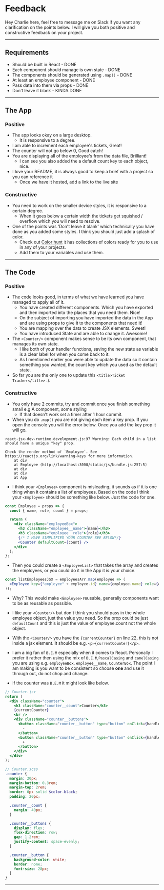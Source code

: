 # Feedback

Hey Charlie here, feel free to message me on Slack if you want any clarification on the points below. I will give you both positive and constructive feedback on your project.

---

## Requirements

- Should be built in React - DONE
- Each component should manage is own state - DONE
- The components should be generated using `.map()` - DONE
- At least an employee component - DONE
- Pass data into them via props - DONE
- Don't leave it blank - KINDA DONE

---

## The App

### Positive

- The app looks okay on a large desktop.
  - It is responsive to a degree.
- I am able to increment each employee's tickets, Great!
- The counter will not go below 0, Good catch!
- You are displaying all of the employee's from the data file, Brilliant!
  - I can see you also added the a default count key to each object, nice.
- I love your README, it is always good to keep a brief with a project so you can reference it
  - Once we have it hosted, add a link to the live site

### Constructive

- You need to work on the smaller device styles, it is responsive to a certain degree.
  - When it goes below a certain width the tickets get squished / overflow which you will need to resolve.
- One of the points was 'Don't leave it blank' which technically you have done as you added some styles. I think you should just add a splash of color.
  - Check out [Color hunt](https://colorhunt.co/) it has collections of colors ready for you to use in any of your projects.
  - Add them to your variables and use them.

---

## The Code

### Positive

- The code looks good, in terms of what we have learned you have managed to apply all of it.
  - You have created different components. Which you have exported and then imported into the places that you need them. Nice!
  - On the subject of importing you have imported the data in the App and are using props to give it to the components that need it!
  - You are mapping over the data to create JSX elements. Sweet!
  - You have introduced State and are able to change it. Awesome!
- The `<Counter/>` component makes sense to be its own component, that manages its own state.
  - I like both of your handler functions, saving the new state as variable is a clear label for when you come back to it.
  - As I mentioned earlier you were able to update the data so it contain something you wanted, the count key which you used as the default state.
- So far you are the only one to update this `<title>Ticket Tracker</title>` :).

### Constructive

- You only have 2 commits, try and commit once you finish something small e.g A component, some styling
  - If that doesn't work set a timer after 1 hour commit.
- When you do `.map()` you are not giving each item a key prop. If you open the console you will the error below. Once you add the key prop it will go.

```
react-jsx-dev-runtime.development.js:97 Warning: Each child in a list should have a unique "key" prop.

Check the render method of `Employee`. See https://reactjs.org/link/warning-keys for more information.
    at div
    at Employee (http://localhost:3000/static/js/bundle.js:257:5)
    at div
    at div
    at App
```

- I think your `<Employee>` component is misleading, it sounds as if it is one thing when it contains a list of employees. Based on the code I think your `<Employee>` should be something like below. Just the code for one.

```jsx
const Employee = props => {
  const { name, role, count } = props;

  return (
    <div className="employeeBox">
      <h3 className="employee__name">{name}</h3>
      <h3 className="employee__role">{role}</h3>
      {/* I HAVE SIMPLIFIED YOUR COUNTER SEE BELOW*/}
      <Counter defaultCount={count} />
    </div>
  );
};
```

- Then you could create a `<EmployeeList>` that takes the array and creates the employees, or you could do it in the App it is your choice.

```jsx
const listEmployeesJSX = employeesArr.map(employee => (
  <Employee key={"employee" + employee.id} name={employee.name} role={employee.role} count={employee.count} />
));
```

- Why? This would make `<Employee>` reusable, generally components want to be as reusable as possible.

- I like your `<Counter/>` but don't think you should pass in the whole employee object, just the value you need. So the prop could be just `defaultCount` and this is just the value of employee.count not the whole object.
- With the `<Counter/>` you have the `{currentCounter}` on line 22, this is not inside a jsx element. It should be e.g. `<p>{currentCounter}</p>`.

- I am a big fan of `B.E.M` especially when it comes to React. Personally I prefer it rather then using the mix of `B.E.M`,`PascalCasing` and `camelCasing` you are using e.g. `employeeBox`, `employee__name`, `CounterBox`. The point I am making is you want to be consistent so choose **one** and use it through out, do not chop and change.

- If the counter was `B.E.M` it might look like below.

```jsx
// Counter.jsx
return (
  <div className="counter">
    <h3 className="counter__count">Counter</h3>
    {currentCounter}
    <br />
    <div className="counter__buttons">
      <button className="counter__button" type="button" onClick={handleDecrement}>
        -
      </button>
      <button className="counter__button" type="button" onClick={handleIncrement}>
        +
      </button>
    </div>
  </div>
);
```

```scss
// Counter.scss
.counter {
  margin: 20px;
  margin-bottom: 0.8rem;
  margin-top: 2rem;
  border: 6px solid $color-black;
  padding: 20px;

  .counter__count {
    margin: 40px;
  }

  .counter__buttons {
    display: flex;
    flex-direction: row;
    gap: 1.2rem;
    justify-content: space-evenly;
  }

  .counter__button {
    background-color: white;
    border: none;
    font-size: 28px;
  }
}
```

---
